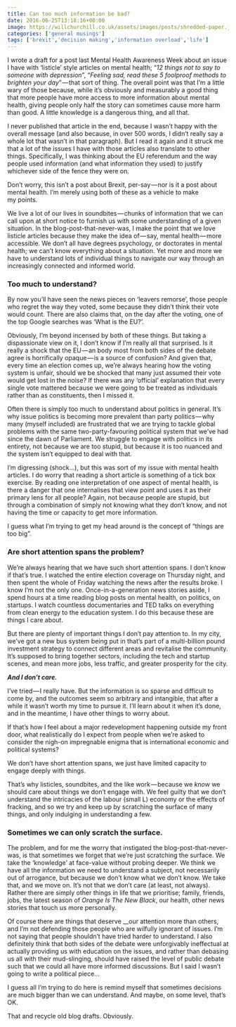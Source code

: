 ```yaml
---
title: Can too much information be bad?
date: 2016-06-25T13:18:16+00:00
image: https://willchurchill.co.uk/assets/images/posts/shredded-paper.jpg
categories: ['general musings']
tags: ['brexit','decision making','information overload','life']
---
```

I wrote a draft for a post last Mental Health Awareness Week about an issue I have with ‘listicle’ style articles on mental health; “_12 things not to say to someone with depression_”, “_Feeling sad, read these 5 foolproof methods to brighten your day_” — that sort of thing. The overall point was that I’m a little wary of those because, while it’s obviously and measurably a good thing that more people have more access to more information about mental health, giving people only half the story can sometimes cause more harm than good. A little knowledge is a dangerous thing, and all that.

I never published that article in the end, because I wasn’t happy with the overall message (and also because, in over 500 words, I didn’t really say a whole lot that wasn’t in that paragraph). But I read it again and it struck me that a lot of the issues I have with those articles also translate to other things. Specifically, I was thinking about the EU referendum and the way people used information (and what information they used) to justify whichever side of the fence they were on.

<pullquote>Don’t worry, this isn’t a post about Brexit, per-say — nor is it a post about mental health. I’m merely using both of these as a vehicle to make my points.</pullquote>

We live a lot of our lives in soundbites — chunks of information that we can call upon at short notice to furnish us with some understanding of a given situation. In the blog-post-that-never-was, I make the point that we love listicle articles because they make the idea of — say, mental health — more accessible. We don’t all have degrees psychology, or doctorates in mental health; we can’t know everything about a situation. Yet more and more we have to understand lots of individual things to navigate our way through an increasingly connected and informed world.

### Too much to understand?

By now you’ll have seen the news pieces on ‘leavers remorse’, those people who regret the way they voted, some because they didn’t think their vote would count. There are also claims that, on the day after the voting, one of the top Google searches was ‘What is the EU?’.

Obviously, I’m beyond incensed by both of these things. But taking a dispassionate view on it, I don’t know if I’m really all that surprised. Is it really a shock that the EU — an body most from both sides of the debate agree is horrifically opaque — is a source of confusion? And given that, every time an election comes up, we’re always hearing how the voting system is unfair, should we be shocked that many just assumed their vote would get lost in the noise? If there was any ‘official’ explanation that every single vote mattered because we were going to be treated as individuals rather than as constituents, then I missed it.

Often there is simply too much to understand about politics in general. It’s why issue politics is becoming more prevalent than party politics — why many (myself included) are frustrated that we are trying to tackle global problems with the same two-party-favouring political system that we’ve had since the dawn of Parliament. We struggle to engage with politics in its entirety, not because we are too stupid, but because it is too nuanced and the system isn’t equipped to deal with that.

I’m digressing (shock…), but this was sort of my issue with mental health articles. I do worry that reading a short article is something of a tick box exercise. By reading one interpretation of one aspect of mental health, is there a danger that one internalises that view point and uses it as their primary lens for all people? Again, not because people are stupid, but through a combination of simply not knowing what they don’t know, and not having the time or capacity to get more information.

I guess what I’m trying to get my head around is the concept of “things are too big”.

### Are short attention spans the problem?

We’re always hearing that we have such short attention spans. I don’t know if that’s true. I watched the entire election coverage on Thursday night, and then spent the whole of Friday watching the news after the results broke. I know I’m not the only one. Once-in-a-generation news stories aside, I spend hours at a time reading blog posts on mental health, on politics, on startups. I watch countless documentaries and TED talks on everything from clean energy to the education system. I do this because these are things I care about.

But there are plenty of important things I don’t pay attention to. In my city, we’ve got a new bus system being put in that’s part of a multi-billion pound investment strategy to connect different areas and revitalise the community. It’s supposed to bring together sectors, including the tech and startup scenes, and mean more jobs, less traffic, and greater prosperity for the city.

**_And I don’t care._**

I’ve tried — I really have. But the information is so sparse and difficult to come by, and the outcomes seem so arbitrary and intangible, that after a while it wasn’t worth my time to pursue it. I’ll learn about it when it’s done, and in the meantime, I have other things to worry about.

If that’s how I feel about a major redevelopment happening outside my front door, what realistically do I expect from people when we’re asked to consider the nigh-on impregnable enigma that is international economic and political systems?

<pullquote>We don’t have short attention spans, we just have limited capacity to engage deeply with things.</pullquote>

That’s why listicles, soundbites, and the like work — because we _know_ we should care about things we don’t engage with. We feel guilty that we don’t understand the intricacies of the labour (small L) economy or the effects of fracking, and so we try and keep up by scratching the surface of many things, and only indulging in understanding a few.

### Sometimes we can only scratch the surface.

The problem, and for me the worry that instigated the blog-post-that-never-was, is that sometimes we forget that we’re just scratching the surface. We take the ‘knowledge’ at face-value without probing deeper. We think we have all the information we need to understand a subject, not necessarily out of arrogance, but because we don’t know what we don’t know. We take that, and we move on. It’s not that we don’t care (at least, not always). Rather there are simply other things in life that we prioritise; family, friends, jobs, the latest season of _Orange Is The New Black_, our health, other news stories that touch us more personally.

Of course there are things that deserve __our attention more than others, and I’m not defending those people who are wilfully ignorant of issues. I’m not saying that people shouldn’t have tried harder to understand. I also definitely think that both sides of the debate were unforgivably ineffectual at actually providing us with education on the issues, and rather than debasing us all with their mud-slinging, should have raised the level of public debate such that we could all have more informed discussions. But I said I wasn’t going to write a political piece…

I guess all I’m trying to do here is remind myself that sometimes decisions are much bigger than we can understand. And maybe, on some level, that’s OK.

That and recycle old blog drafts. Obviously.